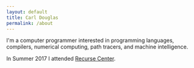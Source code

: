 ```yaml
---
layout: default
title: Carl Douglas
permalink: /about
---
```


I'm a computer programmer interested in programming languages, compilers,
numerical computing, path tracers, and machine intelligence.

In Summer 2017 I attended [Recurse Center](https://www.recurse.com/scout/click?t=9bdfc420162fc68c30bd97604e869234).
